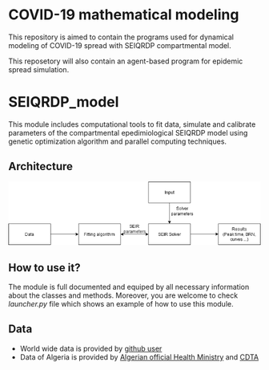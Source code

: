 # COVID-19 mathematical modeling

This repository is aimed to contain the programs used for dynamical modeling of COVID-19 spread with SEIQRDP compartmental model.

This reposetory will also contain an agent-based program for epidemic spread simulation.

# SEIQRDP_model

This module includes computational tools to fit data, simulate and calibrate
parameters of the compartmental epedimiological SEIQRDP model using genetic 
optimization algorithm and parallel computing techniques.

## Architecture

![The architecture of the module](/images/Diagram.png)


## How to use it?

The module is full documented and equiped by all necessary information
about the classes and methods. 
Moreover, you are welcome to check *launcher.py* file which shows an example of
how to use this module.

## Data

* World wide data is provided by [github user](https://raw.githubusercontent.com/datasets/covid-19/master/data/time-series-19-covid-combined.csv)
* Data of Algeria is provided by [Algerian official Health Ministry](http://covid19.sante.gov.dz/carte/) and [CDTA](https://covid19.cdta.dz/dashboard/production/index.php#)
